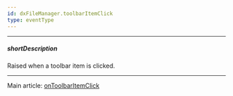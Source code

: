```yaml
---
id: dxFileManager.toolbarItemClick
type: eventType
---
```

---
##### shortDescription
Raised when a toolbar item is clicked.

---
Main article: [onToolbarItemClick](/api-reference/10%20UI%20Widgets/dxFileManager/1%20Configuration/onToolbarItemClick.md '/Documentation/ApiReference/UI_Components/dxFileManager/Configuration/#onToolbarItemClick')
